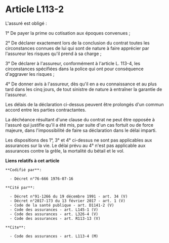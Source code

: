 # Article L113-2

L'assuré est obligé :

1° De payer la prime ou cotisation aux époques convenues ;

2° De déclarer exactement lors de la conclusion du contrat toutes les circonstances connues de lui qui sont de nature à faire
apprécier par l'assureur les risques qu'il prend à sa charge ;

3° De déclarer à l'assureur, conformément à l'article L. 113-4, les circonstances spécifiées dans la police qui ont pour
conséquence d'aggraver les risques ;

4° De donner avis à l'assureur, dès qu'il en a eu connaissance et au plus tard dans les cinq jours, de tout sinistre de
nature à entraîner la garantie de l'assureur.

Les délais de la déclaration ci-dessus peuvent être prolongés d'un commun accord entre les parties contractantes.

La déchéance résultant d'une clause du contrat ne peut être opposée à l'assuré qui justifie qu'il a été mis, par suite d'un
cas fortuit ou de force majeure, dans l'impossibilité de faire sa déclaration dans le délai imparti.

Les dispositions des 1°, 3° et 4° ci-dessus ne sont pas applicables aux assurances sur la vie. Le délai prévu au 4° n'est pas
applicable aux assurances contre la grêle, la mortalité du bétail et le vol.

**Liens relatifs à cet article**

	**Codifié par**:

	  - Décret n°76-666 1976-07-16

	**Cité par**:

	  - Décret n°91-1266 du 19 décembre 1991 - art. 34 (V)
	  - Décret n°2017-173 du 13 février 2017 - art. 1 (V)
	  - Code de la santé publique - art. D1141-2 (V)
	  - Code des assurances - art. L145-1 (V)
	  - Code des assurances - art. L326-4 (V)
	  - Code des assurances - art. R113-13 (V)

	**Cite**:

	  - Code des assurances - art. L113-4 (M)
